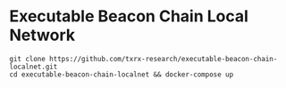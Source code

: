 # Executable Beacon Chain Local Network

```shell
git clone https://github.com/txrx-research/executable-beacon-chain-localnet.git
cd executable-beacon-chain-localnet && docker-compose up
```
